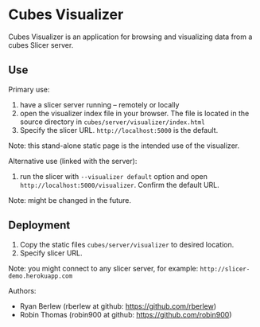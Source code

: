 Cubes Visualizer
================

Cubes Visualizer is an application for browsing and visualizing data from a
cubes Slicer server.


Use
---

Primary use:

1. have a slicer server running – remotely or locally
2. open the visualizer index file in your browser. The file is located in the
   source directory in `cubes/server/visualizer/index.html `
3. Specify the slicer URL. `http://localhost:5000` is the default.


Note: this stand-alone static page is the intended use of the visualizer.


Alternative use (linked with the server):

1. run the slicer with `--visualizer default` option and open
   `http://localhost:5000/visualizer`. Confirm the default URL.

Note: might be changed in the future.


Deployment
----------

1. Copy the static files `cubes/server/visualizer` to desired location.
2. Specify slicer URL.


Note: you might connect to any slicer server, for example:
`http://slicer-demo.herokuapp.com`


Authors:

* Ryan Berlew (rberlew at github: https://github.com/rberlew)
* Robin Thomas (robin900 at github: https://github.com/robin900)

